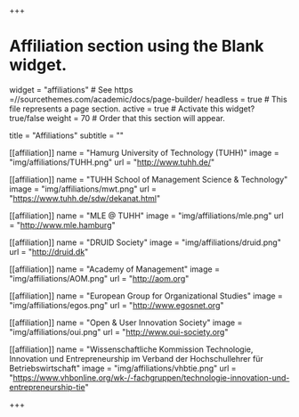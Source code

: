 +++
# Affiliation section using the Blank widget.
widget = "affiliations"  # See https =//sourcethemes.com/academic/docs/page-builder/
headless = true  # This file represents a page section.
active = true  # Activate this widget? true/false
weight = 70  # Order that this section will appear.

title = "Affiliations"
subtitle = ""

[[affiliation]]
  name = "Hamurg University of Technology (TUHH)"
  image = "img/affiliations/TUHH.png"
  url = "http://www.tuhh.de/"

[[affiliation]]
  name = "TUHH School of Management Science & Technology"
  image = "img/affiliations/mwt.png"
  url = "https://www.tuhh.de/sdw/dekanat.html"

[[affiliation]]
  name = "MLE @ TUHH"
  image = "img/affiliations/mle.png"
  url = "http://www.mle.hamburg"

[[affiliation]]
  name = "DRUID Society"
  image = "img/affiliations/druid.png"
  url = "http://druid.dk"

[[affiliation]]
  name = "Academy of Management"
  image = "img/affiliations/AOM.png"
  url = "http://aom.org"

[[affiliation]]
  name = "European Group for Organizational Studies"
  image = "img/affiliations/egos.png"
  url = "http://www.egosnet.org"

[[affiliation]]
  name = "Open & User Innovation Society"
  image = "img/affiliations/oui.png"
  url = "http://www.oui-society.org"

[[affiliation]]
  name = "Wissenschaftliche Kommission Technologie, Innovation und Entrepreneurship im Verband der Hochschullehrer für Betriebswirtschaft"
  image = "img/affiliations/vhbtie.png"
  url = "https://www.vhbonline.org/wk-/-fachgruppen/technologie-innovation-und-entrepreneurship-tie"

+++


